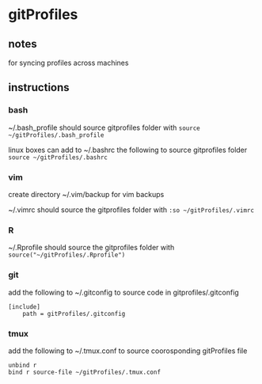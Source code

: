 gitProfiles
===========

## notes

for syncing profiles across machines

## instructions
### bash
~/.bash\_profile should source gitprofiles folder with `source ~/gitProfiles/.bash_profile`

linux boxes can add to ~/.bashrc the following to source gitprofiles folder `source ~/gitProfiles/.bashrc`

### vim
create directory ~/.vim/backup for vim backups

~/.vimrc should source the gitprofiles folder with `:so ~/gitProfiles/.vimrc`

### R
~/.Rprofile should source the gitprofiles folder with `source("~/gitProfiles/.Rprofile")`

### git
add the following to ~/.gitconfig to source code in gitprofiles/.gitconfig

```
[include]
	path = gitProfiles/.gitconfig
```

### tmux
add the following to ~/.tmux.conf to source coorosponding gitProfiles file

```
unbind r
bind r source-file ~/gitProfiles/.tmux.conf
```
